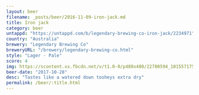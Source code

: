 ```yaml
---
layout: beer
filename: _posts/beer/2016-11-09-iron-jack.md
title: Iron jack
category: beer
untappd: "https://untappd.com/b/legendary-brewing-co-iron-jack/2234971"
country: "Australia"
brewery: "Legendary Brewing Co"
breweryURL: "/brewery/legendary-brewing-co.html"
style: "Lager - Pale"
score: 4
img: https://scontent.xx.fbcdn.net/v/t1.0-0/p480x480/22780594_10155717525678745_1232834978993810170_n.jpg?oh=bfe172905f0c45cbe3f3e896fe41ca46&oe=5B462525
beer-date: "2017-10-28"
desc: "Tastes like a watered down tooheys extra dry"
permalink: /beer/:title.html
---
```

